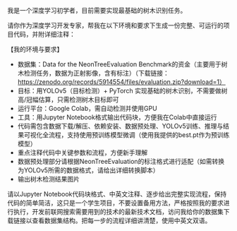 我是一个深度学习初学者，目前需要实现最基础的树木识别任务。

请你作为深度学习开发专家，帮我在以下环境和要求下生成一份完整、可运行的项目代码，并附详细注释：

【我的环境与要求】
- 数据集：Data for the NeonTreeEvaluation Benchmark的资金（主要用于树木检测任务，数据为正射影像，含有标注）（下载链接：https://zenodo.org/records/5914554/files/evaluation.zip?download=1）
- 目标：用YOLOv5（目标检测）+ PyTorch 实现基础的树木识别，不需要做树高/冠幅估算，只需检测树木目标即可
- 运行平台：Google Colab，需自动检测并使用GPU
- 工具：用Jupyter Notebook格式输出代码块，方便我在Colab中直接运行
- 代码需包含数据下载/解压、依赖安装、数据预处理、YOLOv5训练、推理与结果可视化全流程，支持使用预训练模型微调（使用我提供的best.pt作为预训练模型）
- 重点注释代码中关键参数和流程，方便新手理解
- 数据预处理部分请根据NeonTreeEvaluation的标注格式进行适配（如需转换为YOLOv5所需的数据格式，请给出详细转换脚本）
- 输出树木检测结果图片

请以Jupyter Notebook代码块格式、中英文注释、逐步给出完整实现流程，保持代码的简单简洁，这只是一个学生项目，不要设置备用方法，严格按照我的要求进行执行，开发前联网搜索需要用到的技术的最新技术文档，访问我给你的数据集下载链接以查看数据集结构。把每一步的流程详细讲清楚，使用中英文双语。
